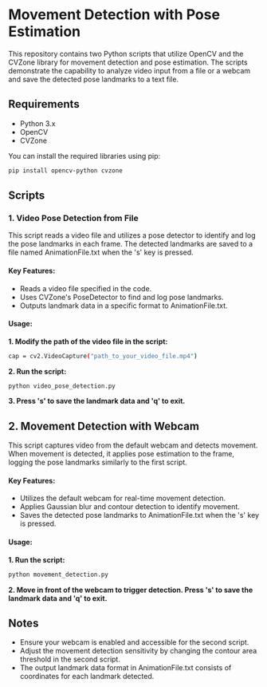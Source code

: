 # Movement Detection with Pose Estimation

This repository contains two Python scripts that utilize OpenCV and the CVZone library for movement detection and pose estimation. The scripts demonstrate the capability to analyze video input from a file or a webcam and save the detected pose landmarks to a text file.

## Requirements

- Python 3.x
- OpenCV
- CVZone

You can install the required libraries using pip:

```bash
pip install opencv-python cvzone
```
## Scripts
### 1. Video Pose Detection from File
This script reads a video file and utilizes a pose detector to identify and log the pose landmarks in each frame. The detected landmarks are saved to a file named AnimationFile.txt when the 's' key is pressed.

#### Key Features:
* Reads a video file specified in the code.
* Uses CVZone's PoseDetector to find and log pose landmarks.
* Outputs landmark data in a specific format to AnimationFile.txt.

#### Usage:

**1. Modify the path of the video file in the script:**
```bash
cap = cv2.VideoCapture("path_to_your_video_file.mp4")
```

**2. Run the script:**
```bash
python video_pose_detection.py
```
**3. Press 's' to save the landmark data and 'q' to exit.**

## 2. Movement Detection with Webcam
This script captures video from the default webcam and detects movement. When movement is detected, it applies pose estimation to the frame, logging the pose landmarks similarly to the first script.

#### Key Features:
* Utilizes the default webcam for real-time movement detection.
* Applies Gaussian blur and contour detection to identify movement.
* Saves the detected pose landmarks to AnimationFile.txt when the 's' key is pressed.

#### Usage:

**1. Run the script:**
```bash
python movement_detection.py
```
**2. Move in front of the webcam to trigger detection. Press 's' to save the landmark data and 'q' to exit.**

## Notes
* Ensure your webcam is enabled and accessible for the second script.
* Adjust the movement detection sensitivity by changing the contour area threshold in the second script.
* The output landmark data format in AnimationFile.txt consists of coordinates for each landmark detected.
